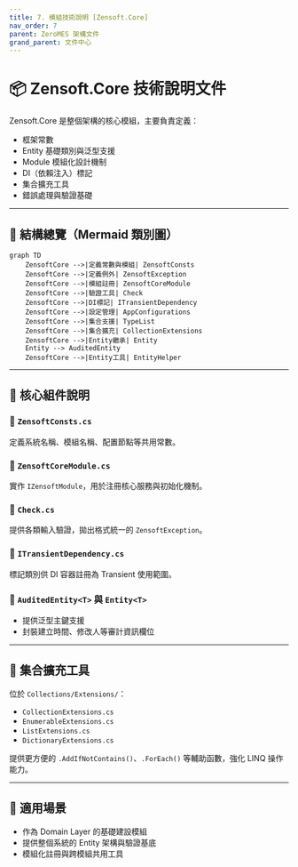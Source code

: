 ```yaml
---
title: 7. 模組技術說明 [Zensoft.Core]
nav_order: 7
parent: ZeroMES 架構文件
grand_parent: 文件中心
---
```


# 📦 Zensoft.Core 技術說明文件

Zensoft.Core 是整個架構的核心模組，主要負責定義：
- 框架常數
- Entity 基礎類別與泛型支援
- Module 模組化設計機制
- DI（依賴注入）標記
- 集合擴充工具
- 錯誤處理與驗證基礎

---

## 📁 結構總覽（Mermaid 類別圖）

```mermaid
graph TD
    ZensoftCore -->|定義常數與模組| ZensoftConsts
    ZensoftCore -->|定義例外| ZensoftException
    ZensoftCore -->|模組註冊| ZensoftCoreModule
    ZensoftCore -->|驗證工具| Check
    ZensoftCore -->|DI標記| ITransientDependency
    ZensoftCore -->|設定管理| AppConfigurations
    ZensoftCore -->|集合支援| TypeList
    ZensoftCore -->|集合擴充| CollectionExtensions
    ZensoftCore -->|Entity繼承| Entity
    Entity --> AuditedEntity
    ZensoftCore -->|Entity工具| EntityHelper
```

---

## 🧱 核心組件說明

### 🔹 `ZensoftConsts.cs`
定義系統名稱、模組名稱、配置節點等共用常數。

### 🔹 `ZensoftCoreModule.cs`
實作 `IZensoftModule`，用於注冊核心服務與初始化機制。

### 🔹 `Check.cs`
提供各類輸入驗證，拋出格式統一的 `ZensoftException`。

### 🔹 `ITransientDependency.cs`
標記類別供 DI 容器註冊為 Transient 使用範圍。

### 🔹 `AuditedEntity<T>` 與 `Entity<T>`
- 提供泛型主鍵支援
- 封裝建立時間、修改人等審計資訊欄位

---

## 🔧 集合擴充工具

位於 `Collections/Extensions/`：
- `CollectionExtensions.cs`
- `EnumerableExtensions.cs`
- `ListExtensions.cs`
- `DictionaryExtensions.cs`

提供更方便的 `.AddIfNotContains()`、`.ForEach()` 等輔助函數，強化 LINQ 操作能力。

---

## 🚀 適用場景

- 作為 Domain Layer 的基礎建設模組
- 提供整個系統的 Entity 架構與驗證基底
- 模組化註冊與跨模組共用工具
